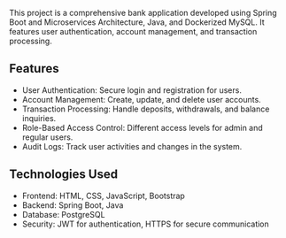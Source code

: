 This project is a comprehensive bank application developed using Spring Boot and Microservices Architecture, Java, and Dockerized MySQL. It features user authentication, account management, and transaction processing.

Features
--------
- User Authentication: Secure login and registration for users.
- Account Management: Create, update, and delete user accounts.
- Transaction Processing: Handle deposits, withdrawals, and balance inquiries.
- Role-Based Access Control: Different access levels for admin and regular users.
- Audit Logs: Track user activities and changes in the system.

Technologies Used
-----------------
- Frontend: HTML, CSS, JavaScript, Bootstrap
- Backend: Spring Boot, Java
- Database: PostgreSQL
- Security: JWT for authentication, HTTPS for secure communication

